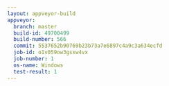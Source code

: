 ```yaml
---
layout: appveyor-build
appveyor:
  branch: master
  build-id: 49700499
  build-number: 566
  commit: 5537652b90769b23b73a7e6897c4a9c3a634ecfd
  job-id: o1v059ow3gsxw4vx
  job-number: 1
  os-name: Windows
  test-result: 1
---
```

